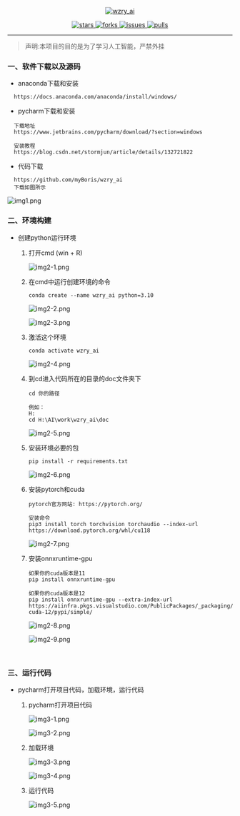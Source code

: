 <p align="center">
    <a href="https://github.com/myBoris/wzry_ai">
        <img src="https://socialify.git.ci/myBoris/wzry_ai/image?description=1&font=Rokkitt&language=1&name=1&owner=1&theme=Auto" alt="wzry_ai"/>    
    </a>
</p>

<p align="center">
    <a href="https://github.com/myBoris/wzry_ai/stargazers">
        <img src="https://img.shields.io/github/stars/myBoris/wzry_ai?style=flat-square&label=STARS&color=%23dfb317" alt="stars">
    </a>
    <a href="https://github.com/myBoris/wzry_ai/network/members">
        <img src="https://img.shields.io/github/forks/myBoris/wzry_ai?style=flat-square&label=FORKS&color=%2397ca00" alt="forks">
    </a>
    <a href="https://github.com/myBoris/wzry_ai/issues">
        <img src="https://img.shields.io/github/issues/myBoris/wzry_ai?style=flat-square&label=ISSUES&color=%23007ec6" alt="issues">
    </a>
    <a href="https://github.com/myBoris/wzry_ai/pulls">
        <img src="https://img.shields.io/github/issues-pr/myBoris/wzry_ai?style=flat-square&label=PULLS&color=%23fe7d37" alt="pulls">
    </a>
</p>

---

>声明:本项目的目的是为了学习人工智能，严禁外挂

### 一、软件下载以及源码
- anaconda下载和安装
```
  https://docs.anaconda.com/anaconda/install/windows/
```
-  pycharm下载和安装
```
  下载地址
  https://www.jetbrains.com/pycharm/download/?section=windows
  
  安装教程
  https://blog.csdn.net/stormjun/article/details/132721822
```
-  代码下载
```
  https://github.com/myBoris/wzry_ai
  下载如图所示
```
 ![img1.png](https://github.com/myBoris/wzry_ai/blob/main/images/img1.png)
### 二、环境构建
- 创建python运行环境

  1. 打开cmd  (win + R)

      ![img2-1.png](https://github.com/myBoris/wzry_ai/blob/main/images/img2-1.png)

  2. 在cmd中运行创建环境的命令
  
     ```
     conda create --name wzry_ai python=3.10
     ```

      ![img2-2.png](https://github.com/myBoris/wzry_ai/blob/main/images/img2-2.png)
  
      ![img2-3.png](https://github.com/myBoris/wzry_ai/blob/main/images/img2-3.png)

  3. 激活这个环境

     ```
     conda activate wzry_ai
     ```
  
      ![img2-4.png](https://github.com/myBoris/wzry_ai/blob/main/images/img2-4.png)
  
  4. 到cd进入代码所在的目录的doc文件夹下

     ```
     cd 你的路径
     
     例如：
     H:
     cd H:\AI\work\wzry_ai\doc
     ```

      ![img2-5.png](https://github.com/myBoris/wzry_ai/blob/main/images/img2-5.png)
  
  5. 安装环境必要的包
  
     ```
     pip install -r requirements.txt
     ```
  
      ![img2-6.png](https://github.com/myBoris/wzry_ai/blob/main/images/img2-6.png)
  
  6. 安装pytorch和cuda
  
     ```
     pytorch官方网站: https://pytorch.org/
     
     安装命令
     pip3 install torch torchvision torchaudio --index-url https://download.pytorch.org/whl/cu118
     ```
  
      ![img2-7.png](https://github.com/myBoris/wzry_ai/blob/main/images/img2-7.png)
  
  7. 安装onnxruntime-gpu
  
     ```
     如果你的cuda版本是11
     pip install onnxruntime-gpu
     
     如果你的cuda版本是12
     pip install onnxruntime-gpu --extra-index-url https://aiinfra.pkgs.visualstudio.com/PublicPackages/_packaging/onnxruntime-cuda-12/pypi/simple/
     ```
  
     ![img2-8.png](https://github.com/myBoris/wzry_ai/blob/main/images/img2-8.png)
  
     ![img2-9.png](https://github.com/myBoris/wzry_ai/blob/main/images/img2-9.png)

​               

### 三、运行代码

- pycharm打开项目代码，加载环境，运行代码

  1. pycharm打开项目代码
  
     ![img3-1.png](https://github.com/myBoris/wzry_ai/blob/main/images/img3-1.png)

     ![img3-2.png](https://github.com/myBoris/wzry_ai/blob/main/images/img3-2.png)
  
  2. 加载环境
  
     ![img3-3.png](https://github.com/myBoris/wzry_ai/blob/main/images/img3-3.png)
  
     ![img3-4.png](https://github.com/myBoris/wzry_ai/blob/main/images/img3-4.png)
  
  3. 运行代码
  
     ![img3-5.png](https://github.com/myBoris/wzry_ai/blob/main/images/img3-5.png)
  
  
